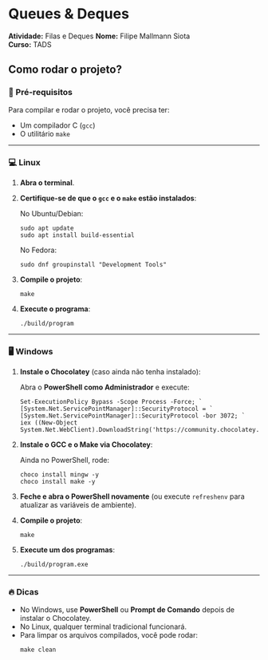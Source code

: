 # Queues & Deques

**Atividade:** Filas e Deques
**Nome:** Filipe Mallmann Siota  
**Curso:** TADS

## Como rodar o projeto?

### 📜 Pré-requisitos
Para compilar e rodar o projeto, você precisa ter:
- Um compilador C (`gcc`)
- O utilitário `make`

---

### 💻 Linux

1. **Abra o terminal**.
2. **Certifique-se de que o `gcc` e o `make` estão instalados**:
   
   No Ubuntu/Debian:
   ```
   sudo apt update
   sudo apt install build-essential
   ```

   No Fedora:
   ```
   sudo dnf groupinstall "Development Tools"
   ```

3. **Compile o projeto**:
   ```
   make
   ```

4. **Execute o programa**:
   ```
   ./build/program
   ```

---

### 🖥️ Windows

1. **Instale o Chocolatey** (caso ainda não tenha instalado):
   
   Abra o **PowerShell como Administrador** e execute:
   ```
   Set-ExecutionPolicy Bypass -Scope Process -Force; `
   [System.Net.ServicePointManager]::SecurityProtocol = `
   [System.Net.ServicePointManager]::SecurityProtocol -bor 3072; `
   iex ((New-Object System.Net.WebClient).DownloadString('https://community.chocolatey.org/install.ps1'))
   ```

2. **Instale o GCC e o Make via Chocolatey**:
   
   Ainda no PowerShell, rode:
   ```
   choco install mingw -y
   choco install make -y
   ```

3. **Feche e abra o PowerShell novamente** (ou execute `refreshenv` para atualizar as variáveis de ambiente).

4. **Compile o projeto**:
   ```
   make
   ```

5. **Execute um dos programas**:
   ```
   ./build/program.exe
   ```

---

### 🔥 Dicas
- No Windows, use **PowerShell** ou **Prompt de Comando** depois de instalar o Chocolatey.
- No Linux, qualquer terminal tradicional funcionará.
- Para limpar os arquivos compilados, você pode rodar:
   ```
   make clean
   ```
